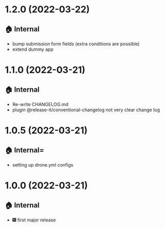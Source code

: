# 1.2.0 (2022-03-22)
## :house: Internal
  - bump submission form fields (extra conditions are possible)
  - extend dummy app
# 1.1.0 (2022-03-21)
## :house: Internal
  - Re-write CHANGELOG.md
  - plugin @release-it/conventional-changelog not very clear change log
# 1.0.5 (2022-03-21)
## :house: Internal=
  - setting up drone.yml configs
# 1.0.0 (2022-03-21)
## :house: Internal
  - :fireworks: first major release
